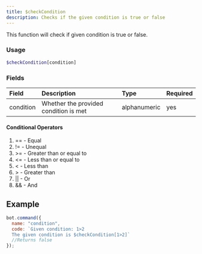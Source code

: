 ```yaml
---
title: $checkCondition
description: Checks if the given condition is true or false
---
```


This function will check if given condition is true or false.

### Usage 
```php
$checkCondition[condition]
```

### Fields

| Field | Description | Type | Required |
| :--- | :--- | :--- | :--- |
| condition | Whether the provided condition is met | alphanumeric | yes |


#### Conditional Operators

1. == - Equal
2. != - Unequal
3. &gt;= - Greater than or equal to
4. &lt;= - Less than or equal to
5. &lt; - Less than
6. &gt; - Greater than
7. || - Or 
8. && - And

## Example

```javascript
bot.command({
  name: "condition",
  code: `Given condition: 1>2
  The given condition is $checkCondition[1>2]`
  //Returns false
});

```

